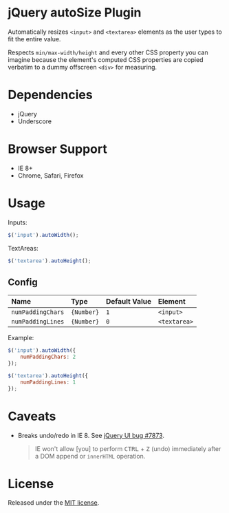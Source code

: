 jQuery autoSize Plugin
======================

Automatically resizes `<input>` and `<textarea>` elements as the user types to fit the entire value.

Respects `min/max-width/height` and every other CSS property you can imagine because the element's computed
CSS properties are copied verbatim to a dummy offscreen `<div>` for measuring.

Dependencies
============

*   jQuery
*   Underscore

Browser Support
===============

*   IE 8+
*   Chrome, Safari, Firefox

Usage
=====

Inputs:

```javascript
$('input').autoWidth();
```

TextAreas:

```javascript
$('textarea').autoHeight();
```

Config
------

| Name              | Type       | Default Value | Element      |
|:----------------- |:---------- |:------------- |:------------ |
| `numPaddingChars` | `{Number}` | `1`           | `<input>`    |
| `numPaddingLines` | `{Number}` | `0`           | `<textarea>` |

Example:

```javascript
$('input').autoWidth({
    numPaddingChars: 2
});

$('textarea').autoHeight({
    numPaddingLines: 1
});
```

Caveats
=======

*   Breaks undo/redo in IE 8.  See [jQuery UI bug #7873](http://bugs.jqueryui.com/ticket/7873).

    > IE won't allow [you] to perform <kbd>CTRL</kbd> + <kbd>Z</kbd> (undo) immediately after a DOM append or `innerHTML` operation.

License
=======

Released under the [MIT license](LICENSE-MIT.txt).
